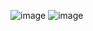 ![image](https://github.com/user-attachments/assets/9fcfe52a-992f-4111-9a4b-e5e247e72b92)
![image](https://github.com/user-attachments/assets/b478f6d0-9f86-4db3-afda-589d16f3c453)
